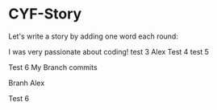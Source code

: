 # CYF-Story

Let's write a story by adding one word each round:

I was very passionate about coding!
test 3 
Alex
Test 4
test 5

Test 6
My Branch commits



Branh Alex

Test 6

